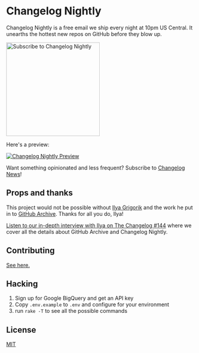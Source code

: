 # Changelog Nightly

Changelog Nightly is a free email we ship every night at 10pm US Central. It unearths the hottest new repos on GitHub before they blow up.

<a href="https://changelog.com/nightly"><img src="images/subscribe.png" alt="Subscribe to Changelog Nightly" width=250/></a>

Here's a preview:

[![Changelog Nightly Preview](images/changelog-nightly.jpg)][nightly]

Want something opinionated and less frequent? Subscribe to [Changelog News][news]!

## Props and thanks

This project would not be possible without [Ilya Grigorik][igvita] and the work he put in to [GitHub Archive][gh-archive]. Thanks for all you do, Ilya!

[Listen to our in-depth interview with Ilya on The Changelog #144][144] where we cover all the details about GitHub Archive and Changelog Nightly.

## Contributing

[See here.][contributing]

## Hacking

1. Sign up for Google BigQuery and get an API key
2. Copy `.env.example` to `.env` and configure for your environment
3. run `rake -T` to see all the possible commands

## License

[MIT][license]

[nightly]: https://changelog.com/nightly
[news]: https://changelog.com/news
[igvita]: http://igvita.com
[gh-archive]: https://www.githubarchive.org
[144]: https://changelog.com/144
[contributing]: https://github.com/thechangelog/nightly/blob/master/CONTRIBUTING.md
[license]: https://github.com/thechangelog/nightly/blob/master/LICENSE
